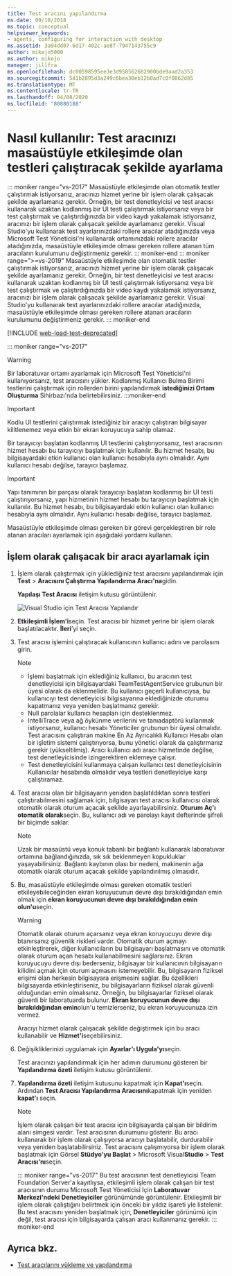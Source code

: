 ```yaml
---
title: Test aracını yapılandırma
ms.date: 09/18/2018
ms.topic: conceptual
helpviewer_keywords:
- agents, configuring for interaction with desktop
ms.assetid: 3a94dd07-6d17-402c-ae8f-7947143755c9
author: mikejo5000
ms.author: mikejo
manager: jillfra
ms.openlocfilehash: dc00598595ee3e3d958562682900bde9aad2a353
ms.sourcegitcommit: 5d1b2895d3a249c6bea30eb12b0ad7c0f0862d85
ms.translationtype: MT
ms.contentlocale: tr-TR
ms.lasthandoff: 04/08/2020
ms.locfileid: "80880188"
---
```

# <a name="how-to-set-up-your-test-agent-to-run-tests-that-interact-with-the-desktop"></a>Nasıl kullanılır: Test aracınızı masaüstüyle etkileşimde olan testleri çalıştıracak şekilde ayarlama

::: moniker range="vs-2017"
Masaüstüyle etkileşimde olan otomatik testler çalıştırmak istiyorsanız, aracınızı hizmet yerine bir işlem olarak çalışacak şekilde ayarlamanız gerekir. Örneğin, bir test denetleyicisi ve test aracısı kullanarak uzaktan kodlanmış bir UI testi çalıştırmak istiyorsanız veya bir test çalıştırmak ve çalıştırdığınızda bir video kaydı yakalamak istiyorsanız, aracınızı bir işlem olarak çalışacak şekilde ayarlamanız gerekir. Visual Studio'yu kullanarak test ayarlarınızdaki rollere aracılar atadığınızda veya Microsoft Test Yöneticisi'ni kullanarak ortamınızdaki rollere aracılar atadığınızda, masaüstüyle etkileşimde olması gereken rollere atanan tüm aracıların kurulumunu değiştirmeniz gerekir.
::: moniker-end
::: moniker range=">=vs-2019"
Masaüstüyle etkileşimde olan otomatik testler çalıştırmak istiyorsanız, aracınızı hizmet yerine bir işlem olarak çalışacak şekilde ayarlamanız gerekir. Örneğin, bir test denetleyicisi ve test aracısı kullanarak uzaktan kodlanmış bir UI testi çalıştırmak istiyorsanız veya bir test çalıştırmak ve çalıştırdığınızda bir video kaydı yakalamak istiyorsanız, aracınızı bir işlem olarak çalışacak şekilde ayarlamanız gerekir. Visual Studio'yu kullanarak test ayarlarınızdaki rollere aracılar atadığınızda, masaüstüyle etkileşimde olması gereken rollere atanan aracıların kurulumunu değiştirmeniz gerekir.
::: moniker-end

[!INCLUDE [web-load-test-deprecated](includes/web-load-test-deprecated.md)]

::: moniker range="vs-2017"
> [!WARNING]
> Bir laboratuvar ortamı ayarlamak için Microsoft Test Yöneticisi'ni kullanıyorsanız, test aracısını yükler. Kodlanmış Kullanıcı Bulma Birimi testlerini çalıştırmak için rollerden birini yapılandırmak **istediğinizi Ortam Oluşturma** Sihirbazı'nda belirtebilirsiniz.
:::moniker-end

> [!IMPORTANT]
> Kodlu UI testlerini çalıştırmak istediğiniz bir aracıyı çalıştıran bilgisayar kilitlenemez veya etkin bir ekran koruyucuya sahip olamaz.

Bir tarayıcıyı başlatan kodlanmış UI testlerini çalıştırıyorsanız, test aracısının hizmet hesabı bu tarayıcıyı başlatmak için kullanılır. Bu hizmet hesabı, bu bilgisayardaki etkin kullanıcı olan kullanıcı hesabıyla aynı olmalıdır. Aynı kullanıcı hesabı değilse, tarayıcı başlamaz.

> [!IMPORTANT]
> Yapı tanımının bir parçası olarak tarayıcıyı başlatan kodlanmış bir UI testi çalıştırıyorsanız, yapı hizmetinin hizmet hesabı bu tarayıcıyı başlatmak için kullanılır. Bu hizmet hesabı, bu bilgisayardaki etkin kullanıcı olan kullanıcı hesabıyla aynı olmalıdır. Aynı kullanıcı hesabı değilse, tarayıcı başlamaz.

Masaüstüyle etkileşimde olması gereken bir görevi gerçekleştiren bir role atanan aracıları ayarlamak için aşağıdaki yordamı kullanın.

## <a name="to-set-up-an-agent-to-run-as-a-process"></a>İşlem olarak çalışacak bir aracı ayarlamak için

1. İşlem olarak çalıştırmak için yüklediğiniz test aracısını yapılandırmak için **Test** > **Aracısını Çalıştırma Yapılandırma Aracı'na**gidin.

   **Yapılaşı Test Aracısı** iletişim kutusu görüntülenir.

   ![Visual Studio için Test Aracısı Yapılandır](media/configure-test-agent.png)

2. **Etkileşimli İşlem'i**seçin. Test aracısı bir hizmet yerine bir işlem olarak başlatılacaktır. **İleri**’yi seçin.

3. Test aracısı işlemini çalıştıracak kullanıcının kullanıcı adını ve parolasını girin.

   > [!NOTE]
   > - İşlemi başlatmak için eklediğiniz kullanıcı, bu aracının test denetleyicisi için bilgisayardaki TeamTestAgentService grubunun bir üyesi olarak da eklenmelidir. Bu kullanıcı geçerli kullanıcıysa, bu kullanıcıyı test denetleyicisi bilgisayarına eklediğinizde oturumu kapatmanız veya yeniden başlatmanız gerekir.
   > - Null parolalar kullanıcı hesapları için desteklenmez.
   > - IntelliTrace veya ağ öykünme verilerini ve tanıadaptörü kullanmak istiyorsanız, kullanıcı hesabı Yöneticiler grubunun bir üyesi olmalıdır. Test aracısını çalıştıran makine En Az Ayrıcalıklı Kullanıcı Hesabı olan bir işletim sistemi çalıştırıyorsa, bunu yönetici olarak da çalıştırmanız gerekir (yükseltilmiş). Aracı kullanıcı adı aracı hizmetinde değilse, test denetleyicisinde izingerektiren eklemeye çalışır.
   > - Test denetleyicisini kullanmaya çalışan kullanıcı test denetleyicisinin Kullanıcılar hesabında olmalıdır veya testleri denetleyiciye karşı çalıştıramaz.

4. Test aracısı olan bir bilgisayarın yeniden başlatıldıktan sonra testleri çalıştırabilmesini sağlamak için, bilgisayarı test aracısı kullanıcısı olarak otomatik olarak oturum açacak şekilde ayarlayabilirsiniz. **Oturum Aç'ı otomatik olarak**seçin. Bu, kullanıcı adı ve parolayı kayıt defterinde şifreli bir biçimde saklar.

   > [!NOTE]
   > Uzak bir masaüstü veya konuk tabanlı bir bağlantı kullanarak laboratuvar ortamına bağlandığınızda, sık sık beklenmeyen kopukluklar yaşayabilirsiniz. Bağlantı kaybının olası bir nedeni, makinenin ağa otomatik olarak oturum açacak şekilde yapılandırılmış olmasıdır.

5. Bu, masaüstüyle etkileşimde olması gereken otomatik testleri etkileyebileceğinden ekran koruyucunun devre dışı bırakıldığından emin olmak için **ekran koruyucunun devre dışı bırakıldığından emin olun'u**seçin.

   > [!WARNING]
   > Otomatik olarak oturum açarsanız veya ekran koruyucuyu devre dışı btanırsanız güvenlik riskleri vardır. Otomatik oturum açmayı etkinleştirerek, diğer kullanıcıların bu bilgisayarı başlatmasını ve otomatik olarak oturum açan hesabı kullanabilmesini sağlarsınız. Ekran koruyucuyu devre dışı bederseniz, bilgisayar bir kullanıcının bilgisayarın kilidini açmak için oturum açmasını istemeyebilir. Bu, bilgisayarın fiziksel erişimi olan herkesin bilgisayara erişmesini sağlar. Bu özellikleri bilgisayarda etkinleştiriseniz, bu bilgisayarların fiziksel olarak güvenli olduğundan emin olmalısınız. Örneğin, bu bilgisayarlar fiziksel olarak güvenli bir laboratuarda bulunur. **Ekran koruyucunun devre dışı bırakıldığından emin**olun'u temizlerseniz, bu ekran koruyucunuza izin vermez.

   Aracıyı hizmet olarak çalışacak şekilde değiştirmek için bu aracı kullanabilir ve **Hizmet'i**seçebilirsiniz.

6. Değişikliklerinizi uygulamak için **Ayarlar'ı Uygula'yı**seçin.

   Test aracınızı yapılandırmak için her adımın durumunu gösteren bir **Yapılandırma özeti** iletişim kutusu görüntülenir.

7. **Yapılandırma özeti** iletişim kutusunu kapatmak için **Kapat'ı**seçin. Ardından **Test Aracısı Yapılandırma Aracısını**kapatmak için yeniden **kapat'ı** seçin.

   > [!NOTE]
   > İşlem olarak çalışan bir test aracısı için bilgisayarda çalışan bir bildirim alanı simgesi vardır. Test aracısının durumunu gösterir. Bu aracı kullanarak bir işlem olarak çalışıyorsa aracıyı başlatabilir, durdurabilir veya yeniden başlatabilirsiniz. Test aracısını çalışmıyorsa bir işlem olarak başlatmak için Görsel **Stüdyo'yu Başlat** > Microsoft Visual**Studio** > **Test Aracısı'nı**seçin.

   ::: moniker range="vs-2017"
   Bu test aracısının test denetleyicisi Team Foundation Server'a kayıtlıysa, etkileşimli işlem olarak çalışan bir test aracısının durumu Microsoft Test Yöneticisi Için **Laboratuvar Merkezi'ndeki** **Denetleyiciler** görünümünde görüntülenir. Etkileşimli bir işlem olarak çalıştığını belirtmek için önceki bir yıldız işareti yle listelenir. Bu test aracısını yeniden başlatmak için, **Denetleyiciler** görünümü için değil, test aracısı için bilgisayarda çalışan aracı kullanmanız gerekir.
   ::: moniker-end

## <a name="see-also"></a>Ayrıca bkz.

- [Test aracılarını yükleme ve yapılandırma](../test/lab-management/install-configure-test-agents.md)
